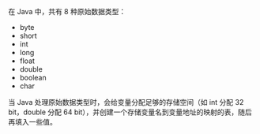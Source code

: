 在 Java 中，共有 8 种原始数据类型：
- byte
- short
- int
- long
- float
- double
- boolean
- char

当 Java 处理原始数据类型时，会给变量分配足够的存储空间（如 int 分配 32 bit，double 分配 64 bit），并创建一个存储变量名到变量地址的映射的表，随后再填入一些值。